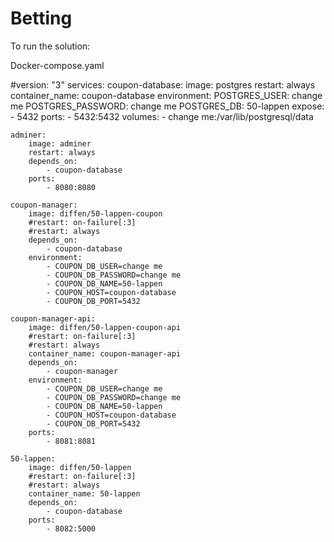# Betting
To run the solution:

Docker-compose.yaml

#version: "3"
services:
    coupon-database:
        image: postgres
        restart: always
        container_name: coupon-database
        environment:
            POSTGRES_USER: change me
            POSTGRES_PASSWORD: change me
            POSTGRES_DB: 50-lappen
        expose:
            - 5432
        ports: 
            - 5432:5432
        volumes:
            - change me:/var/lib/postgresql/data

    adminer:
        image: adminer
        restart: always
        depends_on:
            - coupon-database
        ports:
            - 8080:8080

    coupon-manager:
        image: diffen/50-lappen-coupon
        #restart: on-failure[:3]
        #restart: always
        depends_on: 
            - coupon-database
        environment:
            - COUPON_DB_USER=change me
            - COUPON_DB_PASSWORD=change me
            - COUPON_DB_NAME=50-lappen
            - COUPON_HOST=coupon-database
            - COUPON_DB_PORT=5432

    coupon-manager-api:
        image: diffen/50-lappen-coupon-api
        #restart: on-failure[:3]
        #restart: always
        container_name: coupon-manager-api
        depends_on: 
            - coupon-manager
        environment:
            - COUPON_DB_USER=change me
            - COUPON_DB_PASSWORD=change me
            - COUPON_DB_NAME=50-lappen
            - COUPON_HOST=coupon-database
            - COUPON_DB_PORT=5432
        ports:
            - 8081:8081

    50-lappen:
        image: diffen/50-lappen
        #restart: on-failure[:3]
        #restart: always
        container_name: 50-lappen
        depends_on: 
            - coupon-database
        ports:
            - 8082:5000